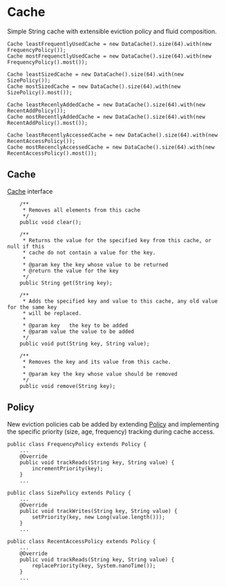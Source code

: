 # Cache

Simple String cache with extensible eviction policy and fluid composition.

```
Cache leastFrequentlyUsedCache = new DataCache().size(64).with(new FrequencyPolicy());
Cache mostFrequenctlyUsedCache = new DataCache().size(64).with(new FrequencyPolicy().most());

Cache leastSizedCache = new DataCache().size(64).with(new SizePolicy());
Cache mostSizedCache = new DataCache().size(64).with(new SizePolicy().most());

Cache leastRecenlyAddedCache = new DataCache().size(64).with(new RecentAddPolicy());
Cache mostRecentlyAddedCache = new DataCache().size(64).with(new RecentAddPolicy().most());

Cache leastRecentlyAccessedCache = new DataCache().size(64).with(new RecentAccessPolicy());
Cache mostRecenclyAccessedCache = new DataCache().size(64).with(new RecentAccessPolicy().most());
```

## Cache

[Cache](src/main/java/com/hackorama/cache/Cache.java) interface
```
    /**
     * Removes all elements from this cache
     */
    public void clear();

    /**
     * Returns the value for the specified key from this cache, or null if this
     * cache do not contain a value for the key.
     *
     * @param key the key whose value to be returned
     * @return the value for the key
     */
    public String get(String key);

    /**
     * Adds the specified key and value to this cache, any old value for the same key
     * will be replaced.
     *
     * @param key   the key to be added
     * @param value the value to be added
     */
    public void put(String key, String value);

    /**
     * Removes the key and its value from this cache.
     *
     * @param key the key whose value should be removed
     */
    public void remove(String key);
```

## Policy

New eviction policies cab be added by extending [Policy](src/main/java/com/hackorama/cache/policy/Policy.java) and implementing  the specific priority (size, age, frequency) tracking during cache access.

```
public class FrequencyPolicy extends Policy {
    ...
    @Override
    public void trackReads(String key, String value) {
        incrementPriority(key);
    }
    ...

public class SizePolicy extends Policy {
    ...
    @Override
    public void trackWrites(String key, String value) {
        setPriority(key, new Long(value.length()));
    }
    ...

public class RecentAccessPolicy extends Policy {
    ...
    @Override
    public void trackReads(String key, String value) {
        replacePriority(key, System.nanoTime());
    }
    ...
```






